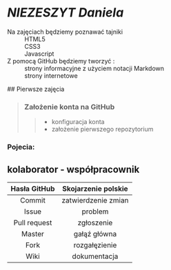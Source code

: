 # *NIEZESZYT Daniela*
<dl>
    <dt> Na zajęciach będziemy poznawać tajniki </dt>
    <dd> HTML5 </dd>
    <dd> CSS3  </dd>
    <dd> Javascript </dd>
    <dt> Z pomocą GitHub będziemy tworzyć :</dt>
    <dd> strony informacyjne z użyciem notacji Markdown </dd>
    <dd> strony internetowe </dd>
</dl>
## Pierwsze zajęcia

> ### Założenie konta na GitHub
>> - konfiguracja konta
>> - założenie pierwszego repozytorium

### Pojecia:

## kolaborator - współpracownik



|Hasła GitHub  |Skojarzenie polskie  |
|:------------:|:-------------------:|
| Commit       | zatwierdzenie zmian |
| Issue        | problem             |
| Pull request | zgłoszenie          |
| Master       | gałąź główna        |
| Fork         | rozgałęzienie       |
| Wiki         | dokumentacja        |



